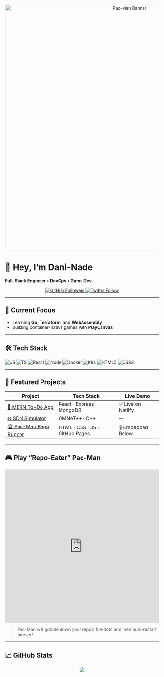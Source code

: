 <!-- assets/pacman-banner.gif -->
<p align="center">
  <img src="./assets/pacman-banner.gif" alt="Pac-Man Banner" width="800"/>
</p>

# 👋 Hey, I’m Dani-Nade

**Full-Stack Engineer • DevOps • Game Dev**

<p align="center">
  <a href="https://github.com/Dani-Nade?tab=followers">
    <img src="https://img.shields.io/github/followers/Dani-Nade?label=Follow&style=social" alt="GitHub Followers"/>
  </a>
  <a href="https://twitter.com/YourHandle">
    <img src="https://img.shields.io/twitter/follow/YourHandle?style=social" alt="Twitter Follow"/>
  </a>
</p>

---

## 🚀 Current Focus
- Learning **Go**, **Terraform**, and **WebAssembly**  
- Building container-native games with **PlayCanvas**  

---

## 🛠️ Tech Stack
<p>
  <img src="https://img.shields.io/badge/JavaScript-F7DF1E?logo=javascript" alt="JS"/>
  <img src="https://img.shields.io/badge/TypeScript-3178C6?logo=typescript" alt="TS"/>
  <img src="https://img.shields.io/badge/React-20232A?logo=react" alt="React"/>
  <img src="https://img.shields.io/badge/Node.js-339933?logo=node.js" alt="Node"/>
  <img src="https://img.shields.io/badge/Docker-2496ED?logo=docker" alt="Docker"/>
  <img src="https://img.shields.io/badge/Kubernetes-326CE5?logo=kubernetes" alt="K8s"/>
  <img src="https://img.shields.io/badge/HTML5-E34F26?logo=html5" alt="HTML5"/>
  <img src="https://img.shields.io/badge/CSS3-1572B6?logo=css3" alt="CSS3"/>
</p>

---

## 📂 Featured Projects
| Project                                                                 | Tech Stack                        | Live Demo                                         |
|-------------------------------------------------------------------------|-----------------------------------|---------------------------------------------------|
| [📝 MERN To-Do App](https://github.com/Dani-Nade/todo-app)               | React · Express · MongoDB         | ✅ Live on Netlify                                |
| [🌐 SDN Simulator](https://github.com/Dani-Nade/sdn-sim)                 | OMNeT++ · C++                     | —                                                 |
| [🏆 Pac-Man Repo Runner](https://dani-nade.github.io/Dani-Nade/pacman-repo/)       | HTML · CSS · JS · GitHub Pages    | 🔗 Embedded Below                                 |

---

## 🎮 Play “Repo-Eater” Pac-Man

<iframe
  src="https://dani-nade.github.io/Dani-Nade/pacman-repo/"
  width="100%"
  height="500"
  frameborder="0"
  allowfullscreen
></iframe>

> Pac-Man will gobble down your repo’s file-dots and then auto-restart forever!

---

## 📈 GitHub Stats
<p align="center">
  <img src="https://github-readme-stats.vercel.app/api?username=Dani-Nade&show_icons=true&theme=radical"/>
</p>
